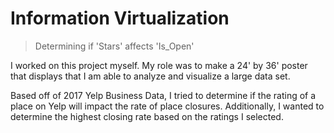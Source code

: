 # Information Virtualization

> Determining if 'Stars' affects 'Is_Open'

I worked on this project myself. My role was to make a 24' by 36' poster that displays that I am able to analyze and visualize a large data set.

Based off of 2017 Yelp Business Data, I tried to determine if the rating of a place on Yelp will impact the rate of place closures. Additionally, I wanted to determine the highest closing rate based on the ratings I selected.
